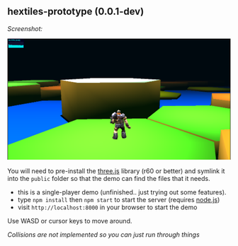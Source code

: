 ## hextiles-prototype (0.0.1-dev)

*Screenshot:*

![Screenshot](img/screenshot.png)

You will need to pre-install the [three.js](http://threejs.org) library (r60 or better) and symlink it into the ```public``` folder so that the demo can find the files that it needs.

* this is a single-player demo (unfinished.. just trying out some features).
* type ```npm install``` then ```npm start``` to start the server (requires [node.js](http://nodejs.org))
* visit ```http://localhost:8000``` in your browser to start the demo

Use WASD or cursor keys to move around. 

_Collisions are not implemented so you can just run through things_
